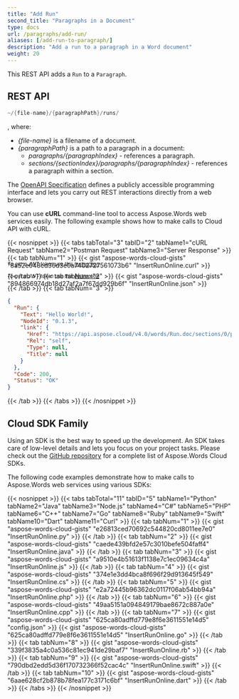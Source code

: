 ```yaml
---
title: "Add Run"
second_title: "Paragraphs in a Document"
type: docs
url: /paragraphs/add-run/
aliases: [/add-run-to-paragraph/]
description: "Add a run to a paragraph in a Word document"
weight: 20
---
```


This REST API adds a `Run` to a `Paragraph`.

## REST API

```JAVA
~/{file-name}/{paragraphPath}/runs/
```
, where:

- *{file-name}* is a filename of a document.
- *{paragraphPath}* is a path to a paragraph in a document:
  - *paragraphs/{paragraphIndex}* - references a paragraph.
  - *sections/{sectionIndex}/paragraphs/{paragraphIndex}* - references a paragraph within a section.

The [OpenAPI Specification](https://apireference.aspose.cloud/words/#/Runs/InsertRun) defines a publicly accessible programming interface and lets you carry out REST interactions directly from a web browser.

You can use **cURL** command-line tool to access Aspose.Words web services easily. The following example shows how to make calls to Cloud API with cURL.

{{< nosnippet >}}
{{< tabs tabTotal="3" tabID="2" tabName1="cURL Request" tabName2="Postman Request" tabName3="Server Response" >}}
{{< tab tabNum="1" >}}
	{{< gist "aspose-words-cloud-gists" "8a52e648cd36d3e0a7402727561073b6" "InsertRunOnline.curl" >}}
	<p style="margin-top:-32px;font-size:80%;font-style:italic">To get a JWT token use this <a href="/words/getting-started/quickstart/">instruction</a></p>
{{< /tab >}}
{{< tab tabNum="2" >}}
	{{< gist "aspose-words-cloud-gists" "894866974db18d27af2a7f67dd929b6f" "InsertRunOnline.json" >}}
	<p style="margin-top:-32px;font-size:80%;font-style:italic">To get a JWT token use this <a href="/words/getting-started/quickstart/">instruction</a></p>
{{< /tab >}}
{{< tab tabNum="3" >}}
```json
{
  "Run": {
    "Text": "Hello World!",
    "NodeId": "0.1.3",
    "link": {
      "Href": "https://api.aspose.cloud/v4.0/words/Run.doc/sections/0/paragraphs/1/runs/3",
      "Rel": "self",
      "Type": null,
      "Title": null
    }
  },
  "Code": 200,
  "Status": "OK"
}
```
{{< /tab >}}
{{< /tabs >}}
{{< /nosnippet >}}

## Cloud SDK Family

Using an SDK is the best way to speed up the development. An SDK takes care of low-level details and lets you focus on your project tasks. Please check out the [GitHub repository](https://github.com/aspose-words-cloud) for a complete list of Aspose.Words Cloud SDKs.

The following code examples demonstrate how to make calls to Aspose.Words web services using various SDKs:

{{< nosnippet >}}
{{< tabs tabTotal="11" tabID="5" tabName1="Python" tabName2="Java" tabName3="Node.js" tabName4="C#" tabName5="PHP" tabName6="C++" tabName7="Go" tabName8="Ruby" tabName9="Swift" tabName10="Dart" tabName11="Curl" >}}
{{< tab tabNum="1" >}}
	{{< gist "aspose-words-cloud-gists" "e26813ced70692c544820cd8011ee7e0" "InsertRunOnline.py" >}}
{{< /tab >}}
{{< tab tabNum="2" >}}
	{{< gist "aspose-words-cloud-gists" "caede439bfd2e57c3010befe504faff4" "InsertRunOnline.java" >}}
{{< /tab >}}
{{< tab tabNum="3" >}}
	{{< gist "aspose-words-cloud-gists" "a9510e4b51613f1138e7c1ec09634c4a" "InsertRunOnline.js" >}}
{{< /tab >}}
{{< tab tabNum="4" >}}
	{{< gist "aspose-words-cloud-gists" "374e1e3dd4bca8f696f29d913645f549" "InsertRunOnline.cs" >}}
{{< /tab >}}
{{< tab tabNum="5" >}}
	{{< gist "aspose-words-cloud-gists" "e2a72445b96362dc0117f06ab54bb94a" "InsertRunOnline.php" >}}
{{< /tab >}}
{{< tab tabNum="6" >}}
	{{< gist "aspose-words-cloud-gists" "49aa5151a094849179bae8672c887a0e" "InsertRunOnline.cpp" >}}
{{< /tab >}}
{{< tab tabNum="7" >}}
	{{< gist "aspose-words-cloud-gists" "625ca80adffd779e8f6e3611551e14d5" "config.json" >}}
	{{< gist "aspose-words-cloud-gists" "625ca80adffd779e8f6e3611551e14d5" "InsertRunOnline.go" >}}
{{< /tab >}}
{{< tab tabNum="8" >}}
	{{< gist "aspose-words-cloud-gists" "339f3835a4c0a536c81ec941de29baf7" "InsertRunOnline.rb" >}}
{{< /tab >}}
{{< tab tabNum="9" >}}
	{{< gist "aspose-words-cloud-gists" "790dbd2edd5d36f170732366f52cac4c" "InsertRunOnline.swift" >}}
{{< /tab >}}
{{< tab tabNum="10" >}}
	{{< gist "aspose-words-cloud-gists" "6aae628cf2b878b78fea177c3171c6bf" "InsertRunOnline.dart" >}}
{{< /tab >}}
{{< /tabs >}}
{{< /nosnippet >}}
